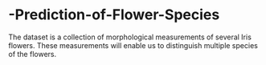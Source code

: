 # -Prediction-of-Flower-Species
The dataset is a collection of morphological measurements of several Iris flowers. These measurements will enable us to distinguish multiple species of the flowers.
